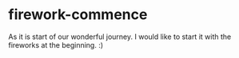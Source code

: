 # firework-commence
As it is start of our wonderful journey. I would like to start it with the fireworks at the beginning. :)
